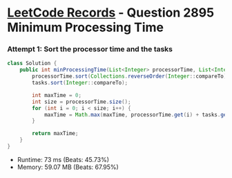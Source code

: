 # [LeetCode Records](../../README.md) - Question 2895 Minimum Processing Time

### Attempt 1: Sort the processor time and the tasks
```java
class Solution {
    public int minProcessingTime(List<Integer> processorTime, List<Integer> tasks) {
        processorTime.sort(Collections.reverseOrder(Integer::compareTo));
        tasks.sort(Integer::compareTo);

        int maxTime = 0;
        int size = processorTime.size();
        for (int i = 0; i < size; i++) {
            maxTime = Math.max(maxTime, processorTime.get(i) + tasks.get(i * 4 + 3));
        }

        return maxTime;
    }
}
```
- Runtime: 73 ms (Beats: 45.73%)
- Memory: 59.07 MB (Beats: 67.95%)

<br>

